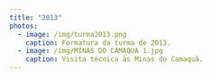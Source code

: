```yaml
---
title: "2013"
photos:
  - image: /img/turma2013.png
    caption: Formatura da turma de 2013.
  - image: /img/MINAS DO CAMAQUA 1.jpg
    caption: Visita técnica às Minas do Camaquã.
---
```

